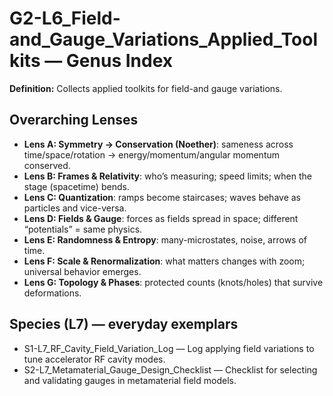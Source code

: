 # G2-L6_Field-and_Gauge_Variations_Applied_Toolkits — Genus Index
**Definition:** Collects applied toolkits for field-and gauge variations.

## Overarching Lenses

- **Lens A: Symmetry -> Conservation (Noether)**: sameness across time/space/rotation → energy/momentum/angular momentum conserved.
- **Lens B: Frames & Relativity**: who’s measuring; speed limits; when the stage (spacetime) bends.
- **Lens C: Quantization**: ramps become staircases; waves behave as particles and vice-versa.
- **Lens D: Fields & Gauge**: forces as fields spread in space; different “potentials” = same physics.
- **Lens E: Randomness & Entropy**: many-microstates, noise, arrows of time.
- **Lens F: Scale & Renormalization**: what matters changes with zoom; universal behavior emerges.
- **Lens G: Topology & Phases**: protected counts (knots/holes) that survive deformations.

## Species (L7) — everyday exemplars
- S1-L7_RF_Cavity_Field_Variation_Log — Log applying field variations to tune accelerator RF cavity modes.
- S2-L7_Metamaterial_Gauge_Design_Checklist — Checklist for selecting and validating gauges in metamaterial field models.
